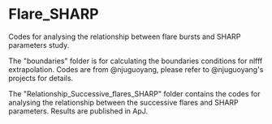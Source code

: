 # Flare_SHARP
Codes for analysing the relationship between flare bursts and SHARP parameters study.

The "boundaries" folder is for calculating the boundaries conditions for nlfff extrapolation. Codes are from @njuguoyang, please refer to @njuguoyang's projects for details.


The "Relationship_Successive_flares_SHARP" folder contains the codes for analysing the relationship between the successive flares and SHARP parameters.
Results are published in ApJ.
